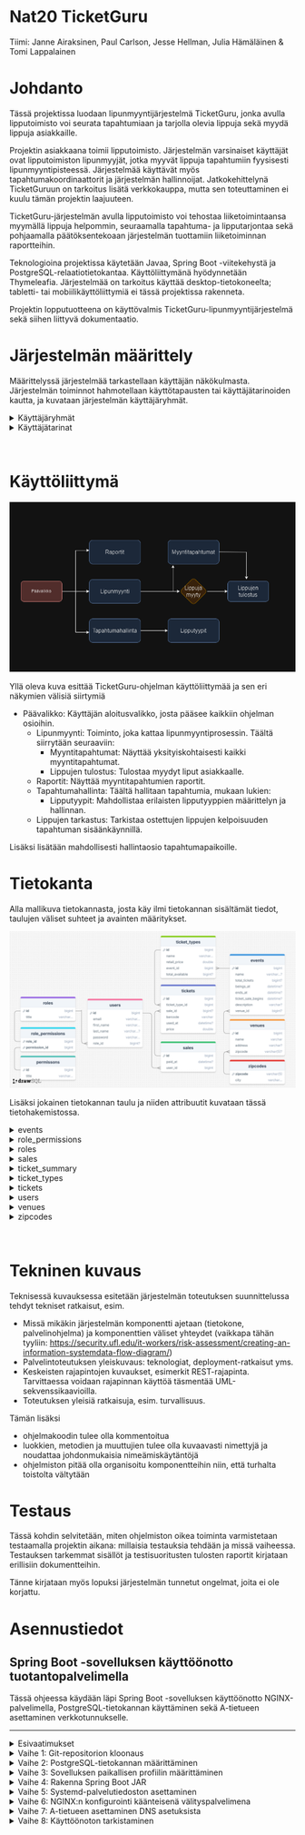 # Nat20 TicketGuru

Tiimi: Janne Airaksinen, Paul Carlson, Jesse Hellman, Julia Hämäläinen & Tomi Lappalainen

# Johdanto

Tässä projektissa luodaan lipunmyyntijärjestelmä TicketGuru, jonka avulla lipputoimisto voi seurata tapahtumiaan ja tarjolla olevia lippuja sekä myydä lippuja asiakkaille.

Projektin asiakkaana toimii lipputoimisto. Järjestelmän varsinaiset käyttäjät ovat lipputoimiston lipunmyyjät, jotka myyvät lippuja tapahtumiin fyysisesti lipunmyyntipisteessä. Järjestelmää käyttävät myös tapahtumakoordinaattorit ja järjestelmän hallinnoijat. Jatkokehittelynä TicketGuruun on tarkoitus lisätä verkkokauppa, mutta sen toteuttaminen ei kuulu tämän projektin laajuuteen.

TicketGuru-järjestelmän avulla lipputoimisto voi tehostaa liiketoimintaansa myymällä lippuja helpommin, seuraamalla tapahtuma- ja lipputarjontaa sekä pohjaamalla päätöksentekoaan järjestelmän tuottamiin liiketoiminnan raportteihin.

Teknologioina projektissa käytetään Javaa, Spring Boot -viitekehystä ja PostgreSQL-relaatiotietokantaa. Käyttöliittymänä hyödynnetään Thymeleafia. Järjestelmää on tarkoitus käyttää desktop-tietokoneelta; tabletti- tai mobiilikäyttöliittymiä ei tässä projektissa rakenneta.

Projektin lopputuotteena on käyttövalmis TicketGuru-lipunmyyntijärjestelmä sekä siihen liittyvä dokumentaatio.

# Järjestelmän määrittely

Määrittelyssä järjestelmää tarkastellaan käyttäjän näkökulmasta. Järjestelmän toiminnot hahmotellaan käyttötapausten tai käyttäjätarinoiden kautta, ja kuvataan järjestelmän käyttäjäryhmät.

<details>
<summary>Käyttäjäryhmät</summary>

- Lipunmyyjä (**'SALESPERSON'**) voi luoda tai muokata myyntitapahtumia. Hän voi myös selata tapahtumien, lippujen, lipputyyppien tai tapahtumapaikkojen tietoja.
- Lipuntarkastaja (**'TICKET_INSPECTOR'**) voi tarkastaa myytyjä lippuja ja merkitä ne käytetyiksi.
- Tapahtumakoordinaattori (**'COORDINATOR'**) voi luoda tai muokata tapahtumia, lipputyyppejä tai tapahtumapaikkoja.
- Ylläpitäjällä (**'ADMIN'**) on kaikki edellä mainitut oikeudet, sekä lisäksi oikeudet poistaa järjestelmässä olevia tietoja. Hän voi tarvittaessa tarkastella järjestelmälokeja.
</details>

<details>
<summary>Käyttäjätarinat</summary>

### Käyttäjätarina 1

_"Lipunmyyjänä haluan nähdä tulevat tapahtumat ja saatavilla olevat liput pysyäkseni ajan tasalla."_

**Hyväksymiskriteerit:**

- Lipunmyyjä näkee kaikki tulevat tapahtumat ja niihin liittyvät tiedot: päivämäärä, aika ja tapahtuman nimi
- Lipunmyyjä näkee tapahtuman saatavilla olevien lippujen määrän

### Käyttäjätarina 2

_"Lipunmyyjänä haluan valita tapahtuman ja haluamani määrän lippuja voidakseni palvella asiakkaitani."_

**Hyväksymiskriteerit:**

- Lipunmyyjä voi valita tapahtuman saadakseen lisätietoja (paikka, kuvaus, kaupunki ja lippujen tyypit)
- Lipunmyyjä voi valita haluamansa määrän lippuja per lippu tyyppi myytäväksi valittuun tapahtumaan
- Täyteen varattujen tapahtumien lippuja ei voida myydä

### Käyttäjätarina 3

_"Lipunmyyjänä haluan tulostaa myydyt liput viimeistelläkseni ostotapahtuman."_

**Hyväksymiskriteerit:**

- Lipunmyyjä voi tulostaa myydyt liput
- Tulostetussa lipussa on kaikki olennaiset tiedot: tapahtuma, tapahtumapaikka, lipputyyppi, lipun hinta ja lipun yksilöllinen koodi

### Käyttäjätarina 4

_"Lipunmyyjänä haluan voida etsiä myytyä lippua ongelmatilanteessa."_

**Hyväksymiskriteerit:**

- Lipunmyyjä voi etsiä myytyä lippua yksilöllisen koodin avulla
- Haku näyttää kaikki olennaiset tiedot: myyntitapahtuma, ostoajankohta, tapahtuma, lippu tyyppi ja hinta

### Käyttäjätarina 5

_"Lipunmyyjänä haluan voida peruuttaa myydyn lipun, jotta asiakas saa rahansa takaisin."_

**Hyväksymiskriteerit:**

- Lipunmyyjä voi peruuttaa lipun
- Peruutettua lippua ei voida enää käyttää tapahtumassa

### Käyttäjätarina 6

_"Tapahtumakoordinaattorina haluan muokata tapahtumia, jos niissä on virhe."_

**Hyväksymiskriteerit:**

- Tapahtumakoordinaattori voi muokata tiettyjä tietoja tapahtumasta, kuten kuvausta, maksimilippujen määrää, lippujen tyyppejä tai hintoja

### Käyttäjätarina 7

_"Tapahtumakoordinaattorina haluan luoda uuden tapahtuman, jotta lippuja voidaan myydä tapahtumaan."_

**Hyväksymiskriteerit:**

- Tapahtumakoordinaattori voi luoda uuden tapahtuman kaikilla olennaisilla tiedoilla (tapahtuman nimi, aika, paikka, kuvaus, kaupunki, lippujen tyypit, hinnat ja myytävien lippujen maksimimäärä)
- Tapahtuma näkyy tapahtumakoordinaattoreille ja lipunmyyjille oikealla lipputilanteella

### Käyttäjätarina 8

_"Tapahtumakoordinaattorina haluan nähdä myyntiraportteja, jotta voin seurata tietyn tapahtuman myyntiä ja tehdä muutoksia tarvittaessa."_

**Hyväksymiskriteerit:**

- Tapahtumakoordinaattori näkee myyntiraportit (myydyt liput tyypeittäin, summat ja yksittäiset myynnit)

### Käyttäjätarina 9

_"Ylläpitäjänä haluan lisätä käyttäjiä, jotta ihmiset voivat käyttää järjestelmää."_

**Hyväksymiskriteerit:**

- Ylläpitäjä voi luoda uusia käyttäjiä kaikilla olennaisilla tiedoilla (vähimmäisvaatimus: sähköpostiosoite ja salasana)
- Uudet käyttäjät voivat kirjautua sisään

### Käyttäjätarina 10

_"Ylläpitäjänä haluan poistaa käyttäjiä, jotta käyttäjätiedot ovat ajantasaisia."_

**Hyväksymiskriteerit:**

- Ylläpitäjä voi poistaa käyttäjiä
- Poistettujen käyttäjien tiedot eivät ole enää saatavilla järjestelmässä

### Käyttäjätarina 11

_"Ylläpitäjänä haluan muokata käyttäjiä, jotta käyttäjätiedot ovat ajantasaisia."_

**Hyväksymiskriteerit:**

- Ylläpitäjä voi muokata käyttäjiä
- Muokattujen käyttäjien tiedot ovat ajantasaisia

### Käyttäjätarina 12

_"Ylläpitäjänä haluan lisätä käyttäjärooleja, jotta vain järjestelmään oikeutetut voivat käyttää sitä."_

**Hyväksymiskriteerit:**

- Ylläpitäjä voi lisätä käyttäjille rooleja
- Roolit muuttuvat sen mukaisesti
- Käyttäjien oikeudet määräytyvät heidän rooliensa perusteella

### Käyttäjätarina 13

_"Ylläpitäjänä haluan muokata käyttäjärooleja, jotta vain järjestelmään oikeutetut voivat käyttää sitä."_

**Hyväksymiskriteerit:**

- Ylläpitäjä voi muokata käyttäjille annettuja rooleja
- Roolit muuttuvat sen mukaisesti
- Käyttäjien oikeudet määräytyvät heidän rooliensa perusteella

### Käyttäjätarina 14

_"Ylläpitäjänä haluan poistaa käyttäjärooleja, jotta vain järjestelmään oikeutetut voivat käyttää sitä."_

**Hyväksymiskriteerit:**

- Ylläpitäjä voi poistaa käyttäjiltä rooleja
- Roolit muuttuvat sen mukaisesti
- Käyttäjien oikeudet määräytyvät heidän rooliensa perusteella

### Käyttäjätarina 15

_"Ylläpitäjänä haluan nähdä järjestelmäraportit ja lokit ongelmatilanteissa."_

**Hyväksymiskriteerit:**

- Ylläpitäjä voi nähdä järjestelmäraportit
- Ylläpitäjä voi nähdä lokit

**Lisätiedot**

- Ei implementoitu

</details>

<p>&nbsp;</p>

# Käyttöliittymä

![GUI Diagram](https://raw.githubusercontent.com/marttyyriroskis/nat20-ticketguru/refs/heads/dev/images/ticketguru-gui-diagram.png)

Yllä oleva kuva esittää TicketGuru-ohjelman käyttöliittymää ja sen eri näkymien välisiä siirtymiä

- Päävalikko: Käyttäjän aloitusvalikko, josta pääsee kaikkiin ohjelman osioihin.
  - Lipunmyynti: Toiminto, joka kattaa lipunmyyntiprosessin. Täältä siirrytään seuraaviin:
    - Myyntitapahtumat: Näyttää yksityiskohtaisesti kaikki myyntitapahtumat.
    - Lippujen tulostus: Tulostaa myydyt liput asiakkaalle.
  - Raportit: Näyttää myyntitapahtumien raportit.
  - Tapahtumahallinta: Täältä hallitaan tapahtumia, mukaan lukien:
    - Lipputyypit: Mahdollistaa erilaisten lipputyyppien määrittelyn ja hallinnan.
  - Lippujen tarkastus: Tarkistaa ostettujen lippujen kelpoisuuden tapahtuman sisäänkäynnillä.

Lisäksi lisätään mahdollisesti hallintaosio tapahtumapaikoille.

# Tietokanta

Alla mallikuva tietokannasta, josta käy ilmi tietokannan sisältämät tiedot, taulujen väliset suhteet ja avainten määritykset.

![Database Diagram](https://raw.githubusercontent.com/marttyyriroskis/nat20-ticketguru/refs/heads/dev/images/ticketguru-db-diagram.png)

Lisäksi jokainen tietokannan taulu ja niiden attribuutit kuvataan tässä tietohakemistossa.

<details>
<summary>events</summary>

events-taulu sisältää tapahtumat. Jokaiselle tapahtumalle luodaan oma rivi. Tapahtuma pidetään aina yhdessä tapahtumapaikassa (venue), mutta yhdessä tapahtumapaikassa voidaan pitää monta tapahtumaa eri aikoihin.

| Kenttä             | Tyyppi       | Kuvaus                                                |
| ------------------ | ------------ | ----------------------------------------------------- |
| id                 | int PK       | Tapahtuman id                                         |
| name               | varchar(100) | Tapahtuman nimi                                       |
| total_tickets      | int          | Myytävien loppujen määrä                              |
| begins_at          | datetime     | Tapahtuman aloituspäivä ja -aika                      |
| ends_at            | datetime     | Tapahtuman päättymispäivä ja -aika                    |
| ticket_sale_begins | datetime     | Tapahtuman lipunmyynnin aloituspäivä ja -aika         |
| description        | varchar(500) | Tapahtuman kuvaus                                     |
| venue              | int FK       | Viittaus tapahtumapaikkaan [venues](#venues)-taulussa |
| deleted_at         | datetime     | Mahdollinen poistoajankohta                           |

</details>

<details>
<summary>role_permissions</summary>

role_permissions on välitaulu roolien ja niiden lupien välillä. Sillä on siis monen suhde yhteen molempiin tauluihin.

| Kenttä     | Tyyppi      | Kuvaus                                    |
| ---------- | ----------- | ----------------------------------------- |
| role_id    | int PK      | Viittaus rooliin [roles](#roles)-taulussa |
| permission | varchar(50) | Lupa                                      |

</details>

<details>
<summary>roles</summary>

roles-taulu määrittää kaikki mahdolliset käyttäjäroolit, joita käyttäjillä voi olla.

| Kenttä     | Tyyppi      | Kuvaus                      |
| ---------- | ----------- | --------------------------- |
| id         | int PK      | Roolin id                   |
| title      | varchar(50) | Roolin nimi                 |
| deleted_at | datetime    | Mahdollinen poistoajankohta |

</details>

<details>
<summary>sales</summary>

sales-taulu kuvaa yhtä myyntitapahtumaa. Jokaisella myyntitapahtumalla on yksi myynnin hoitanut käyttäjä.

| Kenttä     | Tyyppi   | Kuvaus                                    |
| ---------- | -------- | ----------------------------------------- |
| id         | int PK   | Myyntitapahtuman id                       |
| paid_at    | datetime | Myyntihetki                               |
| user_id    | int FK   | Viittaus myyjään [users](#users)-taulussa |
| deleted_at | datetime | Mahdollinen poistoajankohta               |

</details>

<details>
<summary>ticket_summary</summary>

**MATERIALIZED VIEW - miten määritellään?**

| Kenttä         | Tyyppi | Kuvaus                                                         |
| -------------- | ------ | -------------------------------------------------------------- |
| ticket_type_id | int PK | Viittaus lipun tyyppiin [ticket_types](#ticket_types)-taulussa |
| event_id       | int FK | Viittaus tapahtumaan [events](#events)-taulussa                |
| tickets_sold   | int    | Myytyjen lippujen määrä                                        |
| tickets_total  | int    | Lippujen kokonaismäärä                                         |
| total_revenue  | double | Myytyjen lippujen summa                                        |

</details>

<details>
<summary>ticket_types</summary>

ticket_types-taulu sisältää lipputyypit. Yhdessä tapahtumassa voi olla monta lipputyyppiä. Lipputyyppi määrittää aina vain yhtä lippua kerrallaan.

| Kenttä              | Tyyppi      | Kuvaus                                          |
| ------------------- | ----------- | ----------------------------------------------- |
| id                  | int PK      | Lipputyypin id                                  |
| name                | varchar(50) | Lipputyypin nimimerkki                          |
| retail_price        | double      | Lipputyypin OVH                                 |
| event_id            | int FK      | Viittaus tapahtumaan [events](#events)-taulussa |
| **total_available** | **int**     | **Lippuja saatavilla - korjaa entiteetti**      |
| deleted_at          | datetime    | Mahdollinen poistoajankohta                     |

</details>

<details>
<summary>tickets</summary>

tickets-taulu sisältää yksittäisiä lippuja eri tapahtumiin. Lippu toimii myös välitaulunta [sales](#sales) ja [ticket_types](#ticket_types) taulujen välillä.

| Kenttä         | Tyyppi      | Kuvaus                                                         |
| -------------- | ----------- | -------------------------------------------------------------- |
| id             | int PK      | Lipun id                                                       |
| ticket_type_id | int FK      | Viittaus lipun tyyppiin [ticket_types](#ticket_types)-taulussa |
| sale_id        | int FK      | Viittaus myyntiin [sales](#sales)-taulussa                     |
| barcode        | varchar(50) | Viivakoodi, jolla voidaan skannata lippu                       |
| used_at        | datetime    | Päivämäärä ja aika, jolloin lippu on merkitty käytetyksi       |
| price          | double      | Lipusta maksettu hinta                                         |
| deleted_at     | datetime    | Mahdollinen poistoajankohta                                    |

</details>

<details>
<summary>users</summary>

users-taulu sisältää käyttäjät. Yhdellä käyttäjällä on vain yksi rooli, mutta sama rooli voi kuulua useammalle käyttäjälle.

| Kenttä          | Tyyppi       | Kuvaus                                    |
| --------------- | ------------ | ----------------------------------------- |
| id              | int PK       | Käyttäjän id                              |
| email           | varchar(150) | Käyttäjän email                           |
| first_name      | varchar(150) | Käyttäjän etunimi                         |
| last_name       | varchar(150) | Käyttäjän sukunimi                        |
| hashed_password | varchar(250) | Salasanan hash(+salt)                     |
| role_id         | int FK       | Viittaus rooliin [roles](#roles)-taulussa |
| deleted_at      | datetime     | Mahdollinen poistoajankohta               |

</details>

<details>
<summary>venues</summary>

venues-taulu sisältää tapahtumapaikat. Yksi tapahtumapaikka on aina yhdessä postinumerossa, mutta yhdellä postinumerolla voi olla useampia tapahtumia.

| Kenttä     | Tyyppi        | Kuvaus                                                           |
| ---------- | ------------- | ---------------------------------------------------------------- |
| id         | int PK        | tapahtumapaikan id                                               |
| name       | varchar(100)  | tapahtumapaikan nimi                                             |
| address    | varchar(100)  | tapahtumapaikan osoite                                           |
| zipcode    | varchar(5) FK | Viittaus tapahtumapaikan postiosoitteeseen [zipcodes](#zipcodes) |
| deleted_at | datetime      | Mahdollinen poistoajankohta                                      |

</details>

<details>
<summary>zipcodes</summary>

zipcodes-taulu sisältää tapahtumapaikkojen osoitteiden postinumerot ja kaupungit.

| Kenttä  | Tyyppi        | Kuvaus                         |
| ------- | ------------- | ------------------------------ |
| zipcode | varchar(5) PK | Postinumero                    |
| city    | varchar(100)  | Postinumeron mukainen kaupunki |

</details>

<p>&nbsp;</p>

# Tekninen kuvaus

Teknisessä kuvauksessa esitetään järjestelmän toteutuksen suunnittelussa tehdyt tekniset
ratkaisut, esim.

- Missä mikäkin järjestelmän komponentti ajetaan (tietokone, palvelinohjelma)
  ja komponenttien väliset yhteydet (vaikkapa tähän tyyliin:
  https://security.ufl.edu/it-workers/risk-assessment/creating-an-information-systemdata-flow-diagram/)
- Palvelintoteutuksen yleiskuvaus: teknologiat, deployment-ratkaisut yms.
- Keskeisten rajapintojen kuvaukset, esimerkit REST-rajapinta. Tarvittaessa voidaan rajapinnan käyttöä täsmentää
  UML-sekvenssikaavioilla.
- Toteutuksen yleisiä ratkaisuja, esim. turvallisuus.

Tämän lisäksi

- ohjelmakoodin tulee olla kommentoitua
- luokkien, metodien ja muuttujien tulee olla kuvaavasti nimettyjä ja noudattaa
  johdonmukaisia nimeämiskäytäntöjä
- ohjelmiston pitää olla organisoitu komponentteihin niin, että turhalta toistolta
  vältytään

# Testaus

Tässä kohdin selvitetään, miten ohjelmiston oikea toiminta varmistetaan
testaamalla projektin aikana: millaisia testauksia tehdään ja missä vaiheessa.
Testauksen tarkemmat sisällöt ja testisuoritusten tulosten raportit kirjataan
erillisiin dokumentteihin.

Tänne kirjataan myös lopuksi järjestelmän tunnetut ongelmat, joita ei ole korjattu.

# Asennustiedot

## Spring Boot -sovelluksen käyttöönotto tuotantopalvelimella

Tässä ohjeessa käydään läpi Spring Boot -sovelluksen käyttöönotto NGINX-palvelimella, PostgreSQL-tietokannan käyttäminen sekä A-tietueen asettaminen verkkotunnukselle.

---

<details>
<summary>Esivaatimukset</summary>

1. Näiden ohjeiden noudattamiseksi tarvitset kaksi asiaa:

   - Verkkotunnuksen (esim. saatavilla [hover.com](https://hover.com):sta)
   - VPS:n (Virtual Private Server). [Hetzner](https://hetzner.com) tai [DigitalOcean](https://digitalocean.com) ovat suosittuja palveluntarjoajia.

2. Käyttääksesi palvelimesi komentoriviä SSH:n kautta, seuraa [ohjeita tämän linkin takaa.](https://community.hetzner.com/tutorials/add-ssh-key-to-your-hetzner-cloud)

Seuraavassa esimerkissä meillä on `hellmanstudios.fi` domain ja luomme sille tg subdomainin, eli `tg.hellmanstudios.fi`, jossa TicketGuru Spring Boot sovellus isännöidään.

</details>

<details>
<summary>Vaihe 1: Git-repositorion kloonaus</summary>

1. **Siirry kotihakemistoon** (jos et ole jo siellä):

   ```bash
   cd ~
   ```

2. **Kloonaa repositorio** GitHubista:

   ```bash
   git clone https://github.com/marttyyriroskis/nat20-ticketguru.git tg.hellmanstudios.fi
   ```

3. **Siirry projektihakemistoon**:
   ```bash
   cd tg.hellmanstudios.fi
   ```
   </details>

<details>
<summary>Vaihe 2: PostgreSQL-tietokannan määrittäminen</summary>

1. **Asenna PostgreSQL** (jos sitä ei ole jo asennettu):

   ```bash
   sudo apt update
   sudo apt install postgresql postgresql-contrib
   ```

2. **Kirjaudu PostgreSQL:ään** käyttäjänä `postgres`:

   ```bash
   sudo -i -u postgres
   ```

3. **Luo tietokanta ja käyttäjä** sovellusta varten:

   ```sql
   # Käynnistä PostgreSQL:n komentorivi
   psql

   # Luo tietokanta
   CREATE DATABASE ticketguru;

   # Luo käyttäjä salasanalla
   CREATE USER psqladmin WITH PASSWORD 'psqladmin';

   # Myönnä oikeudet käyttäjälle uuteen tietokantaan
   GRANT ALL PRIVILEGES ON DATABASE ticketguru TO psqladmin;

   # Poistu PostgreSQL:stä
   \q
   ```

4. **Poistu `postgres`-käyttäjätilistä**:
   ```bash
   exit
   ```
   </details>

<details>
<summary>Vaihe 3: Sovelluksen paikallisen profiilin määrittäminen</summary>

1. **Kopioi `application-local.properties.example`** tiedostoksi `application-local.properties`:

   ```bash
   cp src/main/resources/application-local.properties.example src/main/resources/application-local.properties
   ```

2. **Muokkaa `application-local.properties`** PostgreSQL-yhteyden määrittämiseksi:

   ```bash
   nano src/main/resources/application-local.properties
   ```

3. **Lisää seuraavat PostgreSQL-konfiguraatiot** tiedostoon `application-local.properties`:

   ```properties
   DB_HOST=localhost
   DB_PORT=5432
   DB_NAME=ticketguru
   DB_USER=psqladmin
   DB_PASSWORD=psqladmin
   ```

4. **Tallenna ja sulje tiedosto**.
</details>

<details>
<summary>Vaihe 4: Rakenna Spring Boot JAR</summary>

1. **Rakenna JAR-tiedosto** käyttämällä Mavenia:

   ```bash
   mvn clean package
   ```

   Tämä luo JAR-tiedoston sijaintiin `/home/user/tg.hellmanstudios.fi/target/ticketguru-0.0.1-SNAPSHOT.jar`. "user" on oma käyttäjätunnuksesi
   </details>

<details>
<summary>Vaihe 5: Systemd-palvelutiedoston asettaminen</summary>

1. **Luo uusi systemd-palvelutiedosto** sovellukselle:

   ```bash
   sudo nano /etc/systemd/system/tg.service
   ```

2. **Lisää seuraava konfiguraatio**, ja päivitä polut tarvittaessa:

   ```ini
   [Unit]
   Description=TG Spring Boot -sovellus
   After=syslog.target

   [Service]
   User=www-data
   Group=www-data
   ExecStart=/usr/bin/java -jar /home/user/tg.hellmanstudios.fi/target/ticketguru-0.0.1-SNAPSHOT.jar # vaihda "user" omaksi käyttäjätunnukseksi
   SuccessExitStatus=143
   Restart=on-failure
   RestartSec=10
   StandardOutput=journal
   StandardError=inherit

   [Install]
   WantedBy=multi-user.target
   ```

3. **Lataa systemd uudelleen** uuden palvelutiedoston ottamiseksi käyttöön:

   ```bash
   sudo systemctl daemon-reload
   ```

4. **Ota palvelu käyttöön ja käynnistä se**:

   ```bash
   sudo systemctl enable tg.service
   sudo systemctl start tg.service
   ```

5. **Tarkista palvelun tila**:
   ```bash
   sudo systemctl status tg.service
   ```
   </details>

<details>
<summary>Vaihe 6: NGINX:n konfigurointi käänteisenä välityspalvelimena</summary>

1. **Luo NGINX-konfiguraatiotiedosto** sovelluksellesi:

   ```bash
   sudo nano /etc/nginx/sites-available/tg
   ```

2. **Lisää seuraava konfiguraatio**:

   ```nginx
   server {
       listen 80;
       server_name tg.hellmanstudios.fi;

       location / {
           proxy_pass http://localhost:8080;
           proxy_set_header Host $host;
           proxy_set_header X-Real-IP $remote_addr;
           proxy_set_header X-Forwarded-For $proxy_add_x_forwarded_for;
           proxy_set_header X-Forwarded-Proto $scheme;
       }
   }
   ```

3. **Ota konfiguraatio käyttöön** luomalla symbolinen linkki `sites-enabled`-hakemistoon:

   ```bash
   sudo ln -s /etc/nginx/sites-available/tg /etc/nginx/sites-enabled/
   ```

4. **Testaa ja lataa NGINX uudelleen** muutosten käyttöönottoa varten:
   ```bash
   sudo nginx -t
   sudo systemctl reload nginx
   ```
   </details>

<details>
<summary>Vaihe 7: A-tietueen asettaminen DNS asetuksista</summary>

Alla on käytetty [Cloudflarea](https://cloudflare.com), joka on vahvasti suositeltu, mutta domain nimien palveluntarjoajilla on aina omat DNS asetussivut, joihin alla olevaa on helppo soveltaa.

1. **Kirjaudu Cloudflareen** ja siirry `hellmanstudios.fi` -verkkotunnuksen DNS-asetuksiin.

2. **Luo uusi A-tietue**:

   - **Tyyppi**: `A`
   - **Nimi**: `tg` (tämä luo `tg.hellmanstudios.fi`)
   - **IPv4-osoite**: Syötä palvelimesi IP-osoite
   - **TTL**: Auto
   - **Välitystila**: Käytössä (oranssi pilvi), jos haluat käyttää Cloudflarea, tai Pois päältä (harmaa pilvi) ohittaaksesi sen.

3. **Tallenna tietue**.
</details>

<details>
<summary>Vaihe 8: Käyttöönoton tarkistaminen</summary>

1. Avaa selain ja siirry osoitteeseen `http://tg.hellmanstudios.fi`.
2. Sinun pitäisi nähdä Spring Boot -sovelluksesi palvelevan NGINX:n kautta, kytkettynä PostgreSQL-tietokantaan ja käytettävissä `tg.hellmanstudios.fi` -aliverkkotunnuksella.

Deployment Script
Alla olevat kommennot suorittamalla voit päivittää ohjelman palvelimella

```bash
cd ~/tg.hellmanstudios.fi
git pull origin main
mvn clean package || ./mvnw clean package
echo "your-sudo-password" | sudo -S systemctl daemon-reload
echo "your-sudo-password"  | sudo -S systemctl stop rentanything
echo "your-sudo-password"  | sudo -S systemctl start rentanything
echo "🚀 Application deployed!"
```

</details>
